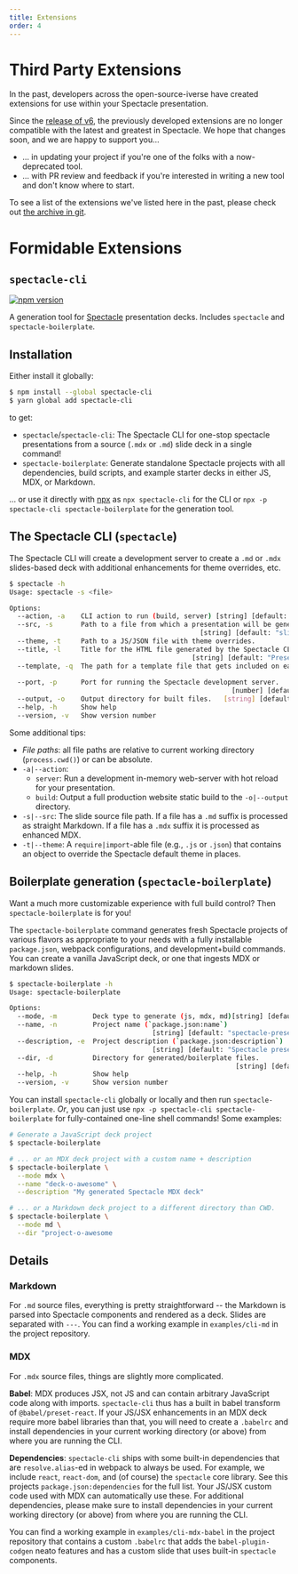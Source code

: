 ```yaml
---
title: Extensions
order: 4
---
```


<a name="third-party"></a>

# Third Party Extensions

In the past, developers across the open-source-iverse have created extensions for use within your Spectacle presentation.

Since the [release of v6][spectacle-v6], the previously developed extensions are no longer compatible with the latest and greatest in Spectacle. We hope that changes soon, and we are happy to support you...

- ... in updating your project if you're one of the folks with a now-deprecated tool.
- ... with PR review and feedback if you're interested in writing a new tool and don't know where to start.

To see a list of the extensions we've listed here in the past, please check out [the archive in git](TODO).

<a name="formidable"></a>

# Formidable Extensions

## `spectacle-cli`

[![npm version][npm_img]][npm_site]

A generation tool for [Spectacle][] presentation decks. Includes `spectacle` and `spectacle-boilerplate`.

## Installation

Either install it globally:

```bash
$ npm install --global spectacle-cli
$ yarn global add spectacle-cli
```

to get:

- `spectacle`/`spectacle-cli`: The Spectacle CLI for one-stop spectacle presentations from a source (`.mdx` or `.md`) slide deck in a single command!
- `spectacle-boilerplate`: Generate standalone Spectacle projects with all dependencies, build scripts, and example starter decks in either JS, MDX, or Markdown.

... or use it directly with [npx][] as `npx spectacle-cli` for the CLI or `npx -p spectacle-cli spectacle-boilerplate` for the generation tool.

## The Spectacle CLI (`spectacle`)

The Spectacle CLI will create a development server to create a `.md` or `.mdx` slides-based deck with additional enhancements for theme overrides, etc.

```bash
$ spectacle -h
Usage: spectacle -s <file>

Options:
  --action, -a    CLI action to run (build, server) [string] [default: "server"]
  --src, -s       Path to a file from which a presentation will be generated.
                                                [string] [default: "slides.mdx"]
  --theme, -t     Path to a JS/JSON file with theme overrides.          [string]
  --title, -l     Title for the HTML file generated by the Spectacle CLI.
                                              [string] [default: "Presentation"]
  --template, -q  The path for a template file that gets included on each slide.
                                                                        [string]
  --port, -p      Port for running the Spectacle development server.
                                                        [number] [default: 3000]
  --output, -o    Output directory for built files.   [string] [default: "dist"]
  --help, -h      Show help                                            [boolean]
  --version, -v   Show version number                                  [boolean]
```

Some additional tips:

- _File paths_: all file paths are relative to current working directory (`process.cwd()`) or can be absolute.
- `-a|--action`:
  - `server`: Run a development in-memory web-server with hot reload for your presentation.
  - `build`: Output a full production website static build to the `-o|--output` directory.
- `-s|--src`: The slide source file path. If a file has a `.md` suffix is processed as straight Markdown. If a file has a `.mdx` suffix it is processed as enhanced MDX.
- `-t|--theme`: A `require|import`-able file (e.g., `.js` or `.json`) that contains an object to override the Spectacle default theme in places.

## Boilerplate generation (`spectacle-boilerplate`)

Want a much more customizable experience with full build control? Then `spectacle-boilerplate` is for you!

The `spectacle-boilerplate` command generates fresh Spectacle projects of various flavors as appropriate to your needs with a fully installable `package.json`, webpack configurations, and development+build commands. You can create a vanilla JavaScript deck, or one that ingests MDX or markdown slides.

```bash
$ spectacle-boilerplate -h
Usage: spectacle-boilerplate

Options:
  --mode, -m         Deck type to generate (js, mdx, md)[string] [default: "js"]
  --name, -n         Project name (`package.json:name`)
                                    [string] [default: "spectacle-presentation"]
  --description, -e  Project description (`package.json:description`)
                                    [string] [default: "Spectacle presentation"]
  --dir, -d          Directory for generated/boilerplate files.
                                                         [string] [default: "."]
  --help, -h         Show help                                         [boolean]
  --version, -v      Show version number                               [boolean]
```

You can install `spectacle-cli` globally or locally and then run `spectacle-boilerplate`. _Or_, you can just use `npx -p spectacle-cli spectacle-boilerplate` for fully-contained one-line shell commands! Some examples:

```bash
# Generate a JavaScript deck project
$ spectacle-boilerplate

# ... or an MDX deck project with a custom name + description
$ spectacle-boilerplate \
  --mode mdx \
  --name "deck-o-awesome" \
  --description "My generated Spectacle MDX deck"

# ... or a Markdown deck project to a different directory than CWD.
$ spectacle-boilerplate \
  --mode md \
  --dir "project-o-awesome
```

## Details

### Markdown

For `.md` source files, everything is pretty straightforward -- the Markdown is parsed into Spectacle components and rendered as a deck. Slides are separated with `---`. You can find a working example in `examples/cli-md` in the project repository.

### MDX

For `.mdx` source files, things are slightly more complicated.

**Babel**: MDX produces JSX, not JS and can contain arbitrary JavaScript code along with imports. `spectacle-cli` thus has a built in babel transform of `@babel/preset-react`. If your JS/JSX enhancements in an MDX deck require more babel libraries than that, you will need to create a `.babelrc` and install dependencies in your current working directory (or above) from where you are running the CLI.

**Dependencies**: `spectacle-cli` ships with some built-in dependencies that are `resolve.alias`-ed in webpack to always be used. For example, we include `react`, `react-dom`, and (of course) the `spectacle` core library. See this projects `package.json:dependencies` for the full list. Your JS/JSX custom code used with MDX can automatically use these. For additional dependencies, please make sure to install dependencies in your current working directory (or above) from where you are running the CLI.

You can find a working example in `examples/cli-mdx-babel` in the project repository that contains a custom `.babelrc` that adds the `babel-plugin-codgen` neato features and has a custom slide that uses built-in `spectacle` components.

<!-- Links -->

[npm_img]: https://badge.fury.io/js/spectacle-cli.svg
[npm_site]: http://badge.fury.io/js/spectacle-cli
[spectacle]: https://formidable.com/open-source/spectacle/
[spectacle-v6]: https://github.com/FormidableLabs/spectacle/releases/tag/v6
[npx]: https://www.npmjs.com/package/npx
